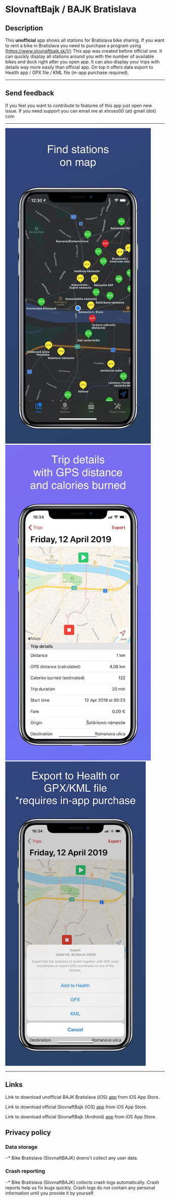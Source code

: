 # SlovnaftBajk / BAJK Bratislava


## Description
This **unofficial** app shows all stations for Bratislava bike sharing. If you want to rent a bike in Bratislava you need to purchase a program using [https://www.slovnaftbajk.sk/]()  This app was created before official one. It can quickly display all stations around you with the number of available bikes and dock right after you open app. It can also display your trips with details way more easily than official app. On top it offers data export to Health app / GPX file / KML file (in-app purchase required).

---

## Send feedback
If you feel you want to contribute to features of this app just open new issue. If you need support you can email me at xhruso00 (at) gmail (dot) com 

---

![iPhone screenshot](/Images/iphone-image.jpg)
![iPhone screenshot](/Images/iphone-image2.jpg)
![iPhone screenshot](/Images/iphone-image3.jpg)

---

## Links

Link to download unofficial BAJK Bratislava (iOS) [app]( https://apps.apple.com/app/bajk-bratislava/id1458614900) from iOS App Store.

Link to download official SlovnaftBajk (iOS) [app](  https://apps.apple.com/app/slovnaftbajk/id1364531772) from iOS App Store.

Link to download official SlovnaftBajk (Android) [app](  https://play.google.com/store/apps/details?id=hu.cycleme.slovnaftbajk&hl=sk) from iOS App Store.

## Privacy policy
### Data storage
⋅⋅* Bike Bratislava (SlovnaftBAJK) doens't collect any user data.
### Crash reporting
⋅⋅* Bike Bratislava (SlovnaftBAJK) collects crash logs automatically. Crash reports help us fix bugs quickly. Crash logs do not contain any personal information until you provide it by yourself.
